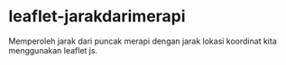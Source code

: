 # leaflet-jarakdarimerapi
Memperoleh jarak dari puncak merapi dengan jarak lokasi koordinat kita menggunakan leaflet js.
